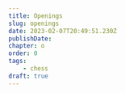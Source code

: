 ```yaml
---
title: Openings
slug: openings
date: 2023-02-07T20:49:51.230Z
publishDate:
chapter: o
order: 0
tags:
    - chess
draft: true
---
```

